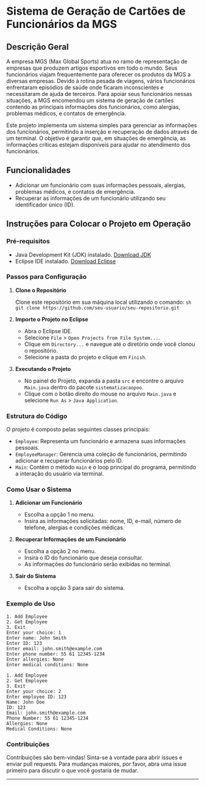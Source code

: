 # Sistema de Geração de Cartões de Funcionários da MGS

## Descrição Geral

A empresa MGS (Max Global Sports) atua no ramo de representação de empresas que produzem artigos esportivos em todo o mundo. Seus funcionários viajam frequentemente para oferecer os produtos da MGS a diversas empresas. Devido à rotina pesada de viagens, vários funcionários enfrentaram episódios de saúde onde ficaram inconscientes e necessitaram de ajuda de terceiros. Para apoiar seus funcionários nessas situações, a MGS encomendou um sistema de geração de cartões contendo as principais informações dos funcionários, como alergias, problemas médicos, e contatos de emergência.

Este projeto implementa um sistema simples para gerenciar as informações dos funcionários, permitindo a inserção e recuperação de dados através de um terminal. O objetivo é garantir que, em situações de emergência, as informações críticas estejam disponíveis para ajudar no atendimento dos funcionários.

## Funcionalidades

- Adicionar um funcionário com suas informações pessoais, alergias, problemas médicos, e contatos de emergência.
- Recuperar as informações de um funcionário utilizando seu identificador único (ID).

## Instruções para Colocar o Projeto em Operação

### Pré-requisitos

- Java Development Kit (JDK) instalado. [Download JDK](https://www.oracle.com/java/technologies/javase-downloads.html)
- Eclipse IDE instalado. [Download Eclipse](https://www.eclipse.org/downloads/)

### Passos para Configuração

1. **Clone o Repositório**

   Clone este repositório em sua máquina local utilizando o comando:
   ```sh git clone https://github.com/seu-usuario/seu-repositorio.git ```

2. **Importe o Projeto no Eclipse**

   - Abra o Eclipse IDE.
   - Selecione `File` > `Open Projects from File System...`.
   - Clique em `Directory...` e navegue até o diretório onde você clonou o repositório.
   - Selecione a pasta do projeto e clique em `Finish`.

3. **Executando o Projeto**

   - No painel do Projeto, expanda a pasta `src` e encontre o arquivo `Main.java` dentro do pacote `sistematizacaopoo`.
   - Clique com o botão direito do mouse no arquivo `Main.java` e selecione `Run As` > `Java Application`.

### Estrutura do Código

O projeto é composto pelas seguintes classes principais:

- `Employee`: Representa um funcionário e armazena suas informações pessoais.
- `EmployeeManager`: Gerencia uma coleção de funcionários, permitindo adicionar e recuperar funcionários pelo ID.
- `Main`: Contém o método `main` e o loop principal do programa, permitindo a interação do usuário via terminal.

### Como Usar o Sistema

1. **Adicionar um Funcionário**
   - Escolha a opção 1 no menu.
   - Insira as informações solicitadas: nome, ID, e-mail, número de telefone, alergias e condições médicas.

2. **Recuperar Informações de um Funcionário**
   - Escolha a opção 2 no menu.
   - Insira o ID do funcionário que deseja consultar.
   - As informações do funcionário serão exibidas no terminal.

3. **Sair do Sistema**
   - Escolha a opção 3 para sair do sistema.

### Exemplo de Uso

```plaintext
1. Add Employee
2. Get Employee
3. Exit
Enter your choice: 1
Enter name: John Smith
Enter ID: 123
Enter email: john.smith@example.com
Enter phone number: 55 61 12345-1234
Enter allergies: None
Enter medical conditions: None

1. Add Employee
2. Get Employee
3. Exit
Enter your choice: 2
Enter employee ID: 123
Name: John Doe
ID: 123
Email: john.smith@example.com
Phone Number: 55 61 12345-1234
Allergies: None
Medical Conditions: None
```

### Contribuições

Contribuições são bem-vindas! Sinta-se à vontade para abrir issues e enviar pull requests. Para mudanças maiores, por favor, abra uma issue primeiro para discutir o que você gostaria de mudar.

---
